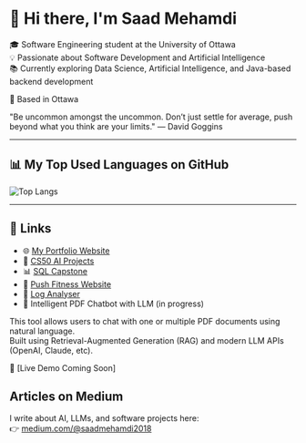 # 👋 Hi there, I'm Saad Mehamdi

🎓 Software Engineering student at the University of Ottawa  
💡 Passionate about Software Development and Artificial Intelligence  
📚 Currently exploring Data Science, Artificial Intelligence, and Java-based backend development

📍 Based in Ottawa


"Be uncommon amongst the uncommon. Don’t just settle for average, push beyond what you think are your limits."
— David Goggins

---

## 📊 My Top Used Languages on GitHub

![Top Langs](https://github-readme-stats.vercel.app/api/top-langs/?username=Saadix-1&layout=compact&langs_count=8&size_weight=0.5&count_weight=0.5)

---

## 🔗 Links

- 🌐 [My Portfolio Website](https://github.com/Saadix-1/Portfolio)
- 📘 [CS50 AI Projects](https://github.com/Saadix-1/cs50ai-main-projects)
- 📊 [SQL Capstone](https://github.com/Saadix-1/SQL-for-data-science-Capstone-Project)
- 💪 [Push Fitness Website](https://github.com/Saadix-1/uottawa-seg2900-web.github.io)
- 📄 [Log Analyser](https://github.com/Saadix-1/log-analyzer-api)
- 📄 Intelligent PDF Chatbot with LLM (in progress)

This tool allows users to chat with one or multiple PDF documents using natural language.  
Built using Retrieval-Augmented Generation (RAG) and modern LLM APIs (OpenAI, Claude, etc). 

🔗 [Live Demo Coming Soon]

## Articles on Medium

I write about AI, LLMs, and software projects here:   
👉 [medium.com/@saadmehamdi2018](https://medium.com/@saadmehamdi2018)

